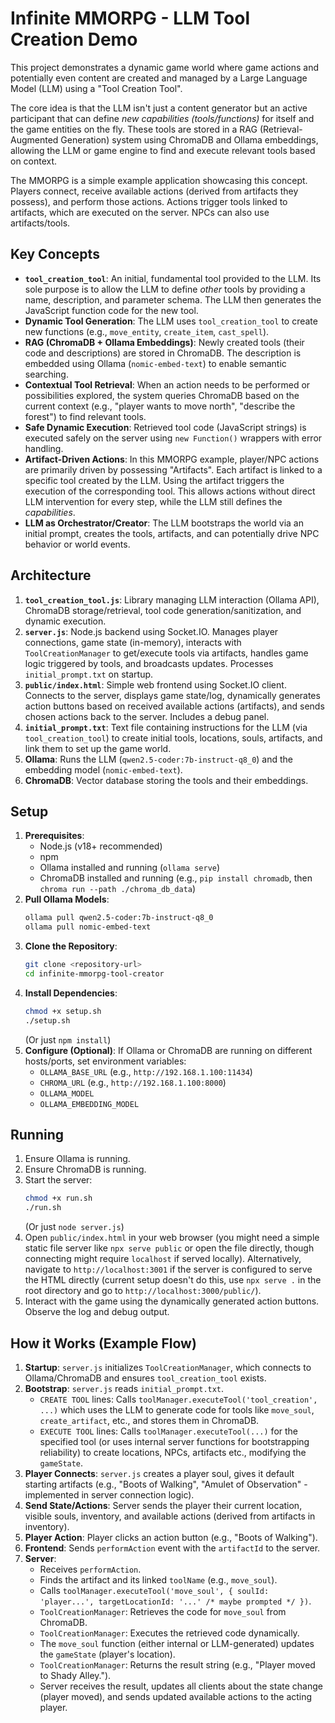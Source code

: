  # Infinite MMORPG - LLM Tool Creation Demo

 This project demonstrates a dynamic game world where game actions and potentially even content are created and managed by a Large Language Model (LLM) using a "Tool Creation Tool".

 The core idea is that the LLM isn't just a content generator but an active participant that can define *new capabilities (tools/functions)* for itself and the game entities on the fly. These tools are stored in a RAG (Retrieval-Augmented Generation) system using ChromaDB and Ollama embeddings, allowing the LLM or game engine to find and execute relevant tools based on context.

 The MMORPG is a simple example application showcasing this concept. Players connect, receive available actions (derived from artifacts they possess), and perform those actions. Actions trigger tools linked to artifacts, which are executed on the server. NPCs can also use artifacts/tools.

 ## Key Concepts

 *   **`tool_creation_tool`**: An initial, fundamental tool provided to the LLM. Its sole purpose is to allow the LLM to define *other* tools by providing a name, description, and parameter schema. The LLM then generates the JavaScript function code for the new tool.
 *   **Dynamic Tool Generation**: The LLM uses `tool_creation_tool` to create new functions (e.g., `move_entity`, `create_item`, `cast_spell`).
 *   **RAG (ChromaDB + Ollama Embeddings)**: Newly created tools (their code and descriptions) are stored in ChromaDB. The description is embedded using Ollama (`nomic-embed-text`) to enable semantic searching.
 *   **Contextual Tool Retrieval**: When an action needs to be performed or possibilities explored, the system queries ChromaDB based on the current context (e.g., "player wants to move north", "describe the forest") to find relevant tools.
 *   **Safe Dynamic Execution**: Retrieved tool code (JavaScript strings) is executed safely on the server using `new Function()` wrappers with error handling.
 *   **Artifact-Driven Actions**: In this MMORPG example, player/NPC actions are primarily driven by possessing "Artifacts". Each artifact is linked to a specific tool created by the LLM. Using the artifact triggers the execution of the corresponding tool. This allows actions without direct LLM intervention for every step, while the LLM still defines the *capabilities*.
 *   **LLM as Orchestrator/Creator**: The LLM bootstraps the world via an initial prompt, creates the tools, artifacts, and can potentially drive NPC behavior or world events.

 ## Architecture

 1.  **`tool_creation_tool.js`**: Library managing LLM interaction (Ollama API), ChromaDB storage/retrieval, tool code generation/sanitization, and dynamic execution.
 2.  **`server.js`**: Node.js backend using Socket.IO. Manages player connections, game state (in-memory), interacts with `ToolCreationManager` to get/execute tools via artifacts, handles game logic triggered by tools, and broadcasts updates. Processes `initial_prompt.txt` on startup.
 3.  **`public/index.html`**: Simple web frontend using Socket.IO client. Connects to the server, displays game state/log, dynamically generates action buttons based on received available actions (artifacts), and sends chosen actions back to the server. Includes a debug panel.
 4.  **`initial_prompt.txt`**: Text file containing instructions for the LLM (via `tool_creation_tool`) to create initial tools, locations, souls, artifacts, and link them to set up the game world.
 5.  **Ollama**: Runs the LLM (`qwen2.5-coder:7b-instruct-q8_0`) and the embedding model (`nomic-embed-text`).
 6.  **ChromaDB**: Vector database storing the tools and their embeddings.

 ## Setup

 1.  **Prerequisites**:
     *   Node.js (v18+ recommended)
     *   npm
     *   Ollama installed and running (`ollama serve`)
     *   ChromaDB installed and running (e.g., `pip install chromadb`, then `chroma run --path ./chroma_db_data`)
 2.  **Pull Ollama Models**:
     ```bash
     ollama pull qwen2.5-coder:7b-instruct-q8_0
     ollama pull nomic-embed-text
     ```
 3.  **Clone the Repository**:
     ```bash
     git clone <repository-url>
     cd infinite-mmorpg-tool-creator
     ```
 4.  **Install Dependencies**:
     ```bash
     chmod +x setup.sh
     ./setup.sh
     ```
     (Or just `npm install`)
 5.  **Configure (Optional)**: If Ollama or ChromaDB are running on different hosts/ports, set environment variables:
     *   `OLLAMA_BASE_URL` (e.g., `http://192.168.1.100:11434`)
     *   `CHROMA_URL` (e.g., `http://192.168.1.100:8000`)
     *   `OLLAMA_MODEL`
     *   `OLLAMA_EMBEDDING_MODEL`

 ## Running

 1.  Ensure Ollama is running.
 2.  Ensure ChromaDB is running.
 3.  Start the server:
     ```bash
     chmod +x run.sh
     ./run.sh
     ```
     (Or just `node server.js`)
 4.  Open `public/index.html` in your web browser (you might need a simple static file server like `npx serve public` or open the file directly, though connecting might require `localhost` if served locally). Alternatively, navigate to `http://localhost:3001` if the server is configured to serve the HTML directly (current setup doesn't do this, use `npx serve .` in the root directory and go to `http://localhost:3000/public/`).
 5.  Interact with the game using the dynamically generated action buttons. Observe the log and debug output.

 ## How it Works (Example Flow)

 1.  **Startup**: `server.js` initializes `ToolCreationManager`, which connects to Ollama/ChromaDB and ensures `tool_creation_tool` exists.
 2.  **Bootstrap**: `server.js` reads `initial_prompt.txt`.
     *   `CREATE TOOL` lines: Calls `toolManager.executeTool('tool_creation', ...)` which uses the LLM to generate code for tools like `move_soul`, `create_artifact`, etc., and stores them in ChromaDB.
     *   `EXECUTE TOOL` lines: Calls `toolManager.executeTool(...)` for the specified tool (or uses internal server functions for bootstrapping reliability) to create locations, NPCs, artifacts etc., modifying the `gameState`.
 3.  **Player Connects**: `server.js` creates a player soul, gives it default starting artifacts (e.g., "Boots of Walking", "Amulet of Observation" - implemented in server connection logic).
 4.  **Send State/Actions**: Server sends the player their current location, visible souls, inventory, and available actions (derived from artifacts in inventory).
 5.  **Player Action**: Player clicks an action button (e.g., "Boots of Walking").
 6.  **Frontend**: Sends `performAction` event with the `artifactId` to the server.
 7.  **Server**:
     *   Receives `performAction`.
     *   Finds the artifact and its linked `toolName` (e.g., `move_soul`).
     *   Calls `toolManager.executeTool('move_soul', { soulId: 'player...', targetLocationId: '...' /* maybe prompted */ })`.
     *   `ToolCreationManager`: Retrieves the code for `move_soul` from ChromaDB.
     *   `ToolCreationManager`: Executes the retrieved code dynamically.
     *   The `move_soul` function (either internal or LLM-generated) updates the `gameState` (player's location).
     *   `ToolCreationManager`: Returns the result string (e.g., "Player moved to Shady Alley.").
     *   Server receives the result, updates all clients about the state change (player moved), and sends updated available actions to the acting player.
